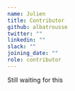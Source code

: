 ```yaml
---
name: Julien
title: Contributor
github: albatrousse
twitter: ""
linkedin: ""
slack: ""
joining_date: ""
role: contributor
---
```


Still waiting for this
